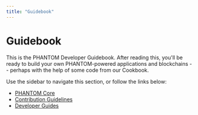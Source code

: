 ```yaml
---
title: "Guidebook"
---
```


# Guidebook

This is the PHANTOM Developer Guidebook. After reading this, you'll be ready to build your own PHANTOM-powered applications and blockchains -- perhaps with the help of some code from our Cookbook.

Use the sidebar to navigate this section, or follow the links below:

* [PHANTOM Core](/guidebook/core/)
* [Contribution Guidelines](/guidebook/contribution-guidelines/)
* [Developer Guides](/guidebook/guides/)
